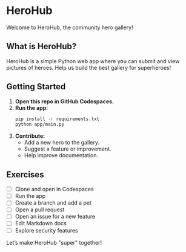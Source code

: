 # HeroHub 

Welcome to HeroHub, the community hero gallery!

## What is HeroHub?
HeroHub is a simple Python web app where you can submit and view pictures of heroes. Help us build the best gallery for superheroes!

## Getting Started

1. **Open this repo in GitHub Codespaces.**
2. **Run the app:**
   ```bash
   pip install -r requirements.txt
   python app/main.py
   ```
3. **Contribute:**
   - Add a new hero to the gallery.
   - Suggest a feature or improvement.
   - Help improve documentation.

## Exercises

- [ ] Clone and open in Codespaces
- [ ] Run the app
- [ ] Create a branch and add a pet
- [ ] Open a pull request
- [ ] Open an issue for a new feature
- [ ] Edit Markdown docs
- [ ] Explore security features

Let’s make HeroHub "super" together!